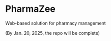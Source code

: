 # PharmaZee
Web-based solution for pharmacy management


(By Jan. 20, 2025, the repo will be complete)
